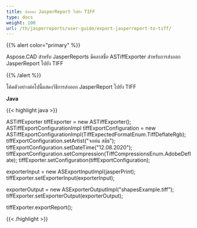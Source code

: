```yaml
---
title: ส่งออก JasperReport ไปยัง TIFF
type: docs
weight: 100
url: /th/jasperreports/user-guide/export-jasperreport-to-tiff/
---
```


{{% alert color="primary" %}}

Aspose.CAD สำหรับ JasperReports มีคลาสชื่อ ASTiffExporter สำหรับการส่งออก JasperReport ไปยัง TIFF

{{% /alert %}}

โค้ดตัวอย่างต่อไปนี้แสดงวิธีการส่งออก JasperReport ไปยัง TIFF

**Java**

{{< highlight java >}}

ASTiffExporter tiffExporter = new ASTiffExporter();
ASTiffExportConfigurationImpl tiffExportConfiguration = new ASTiffExportConfigurationImpl(TiffExpectedFormatEnum.TiffDeflateRgb);
tiffExportConfiguration.setArtist("จอห์น สมิธ");
tiffExportConfiguration.setDateTime("12.08.2020");
tiffExportConfiguration.setCompression(TiffCompressionsEnum.AdobeDeflate);
tiffExporter.setConfiguration(tiffExportConfiguration);

exporterInput = new ASExportInputImpl(jasperPrint);
tiffExporter.setExporterInput(exporterInput);

exporterOutput = new ASExporterOutputImpl("shapesExample.tiff");
tiffExporter.setExporterOutput(exporterOutput);

tiffExporter.exportReport();

{{< /highlight >}}
